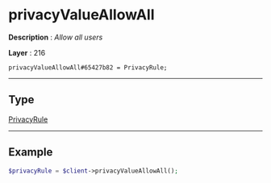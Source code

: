 # privacyValueAllowAll

**Description** : *Allow all users*

**Layer** : 216

```tl
privacyValueAllowAll#65427b82 = PrivacyRule;
```

---

## Type

[PrivacyRule](type/PrivacyRule)

---

## Example

```php
$privacyRule = $client->privacyValueAllowAll();
```